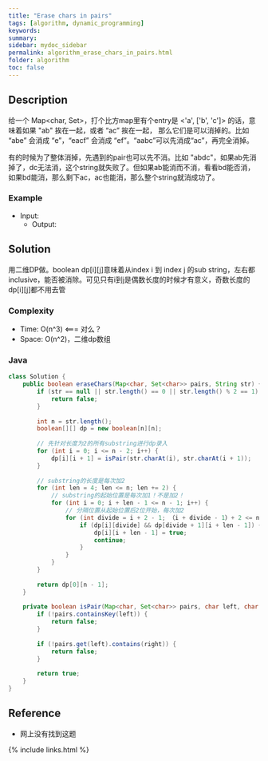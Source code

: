 ```yaml
---
title: "Erase chars in pairs"
tags: [algorithm, dynamic_programming]
keywords:
summary:
sidebar: mydoc_sidebar
permalink: algorithm_erase_chars_in_pairs.html
folder: algorithm
toc: false
---
```


## Description
给一个 Map<char, Set<char>>，打个比方map里有个entry是 <'a', ['b', 'c']> 的话，意味着如果 "ab" 挨在一起，或者 “ac” 挨在一起，
那么它们是可以消掉的。比如 “abe” 会消成 “e”，“eacf” 会消成 “ef”。“aabc”可以先消成“ac”，再完全消掉。
 
有的时候为了整体消掉，先遇到的pair也可以先不消。比如 "abdc"，如果ab先消掉了，dc无法消，这个string就失败了。但如果ab能消而不消，看看bd能否消，
如果bd能消，那么剩下ac，ac也能消，那么整个string就消成功了。

### Example
* Input:
  * Output:

## Solution
用二维DP做。boolean dp[i][j]意味着从index i 到 index j 的sub string，左右都inclusive，能否被消除。可见只有i到j是偶数长度的时候才有意义，奇数长度的dp[i][j]都不用去管

### Complexity
* Time: O(n^3)    <=== 对么？
* Space: O(n^2)，二维dp数组

### Java
```java
class Solution {
    public boolean eraseChars(Map<char, Set<char>> pairs, String str) {
        if (str == null || str.length() == 0 || str.length() % 2 == 1) {
            return false;
        }
        
        int n = str.length();
        boolean[][] dp = new boolean[n][n];
        
        // 先针对长度为2的所有substring进行dp录入
        for (int i = 0; i <= n - 2; i++) {
            dp[i][i + 1] = isPair(str.charAt(i), str.charAt(i + 1));
        }
        
        // substring的长度是每次加2
        for (int len = 4; len <= n; len += 2) {
            // substring的起始位置是每次加1！不是加2！
            for (int i = 0; i + len - 1 <= n - 1; i++) {
                // 分隔位置从起始位置后2位开始，每次加2
                for (int divide = i + 2 - 1; （i + divide - 1）+ 2 <= n - 1; divide += 2) {
                    if (dp[i][divide] && dp[divide + 1][i + len - 1]) {
                        dp[i][i + len - 1] = true;
                        continue;
                    }
                }
            }
        }
        
        return dp[0][n - 1];
    }
    
    private boolean isPair(Map<char, Set<char>> pairs, char left, char right) {
        if (!pairs.containsKey(left)) {
            return false;
        }
        
        if (!pairs.get(left).contains(right)) {
            return false;
        }
        
        return true;
    }
}
```

## Reference
* 网上没有找到这题

{% include links.html %}
